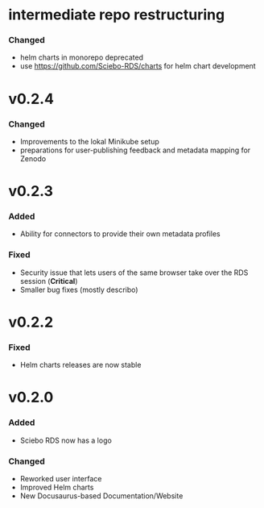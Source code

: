 # intermediate repo restructuring

### Changed
- helm charts in monorepo deprecated
- use https://github.com/Sciebo-RDS/charts for helm chart development

# v0.2.4

### Changed
- Improvements to the lokal Minikube setup
- preparations for user-publishing feedback and metadata mapping for Zenodo

# v0.2.3

### Added
- Ability for connectors to provide their own metadata profiles

### Fixed
- Security issue that lets users of the same browser take over the RDS session (**Critical**)
- Smaller bug fixes (mostly describo)

# v0.2.2
### Fixed
- Helm charts releases are now stable

# v0.2.0
### Added
- Sciebo RDS now has a logo

### Changed
- Reworked user interface
- Improved Helm charts
- New Docusaurus-based Documentation/Website
